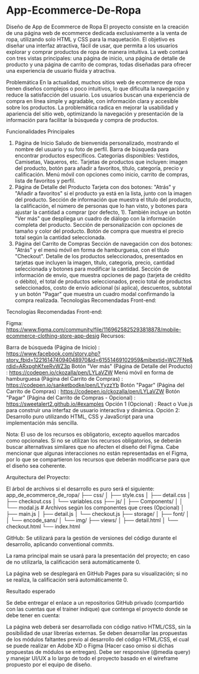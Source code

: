 # App-Ecommerce-De-Ropa
Diseño de App de Ecommerce de Ropa
El proyecto consiste en la creación de una página web de ecommerce dedicada exclusivamente a la venta de ropa, utilizando solo HTML y CSS para la maquetación. El objetivo es diseñar una interfaz atractiva, fácil de usar, que permita a los usuarios explorar y comprar productos de ropa de manera intuitiva. La web contará con tres vistas principales: una página de inicio, una página de detalle de producto y una página de carrito de compras, todas diseñadas para ofrecer una experiencia de usuario fluida y atractiva.



Problemática
En la actualidad, muchos sitios web de ecommerce de ropa tienen diseños complejos o poco intuitivos, lo que dificulta la navegación y reduce la satisfacción del usuario. Los usuarios buscan una experiencia de compra en línea simple y agradable, con información clara y accesible sobre los productos. La problemática radica en mejorar la usabilidad y apariencia del sitio web, optimizando la navegación y presentación de la información para facilitar la búsqueda y compra de productos.



Funcionalidades Principales
1. Página de Inicio
Saludo de bienvenida personalizado, mostrando el nombre del usuario y su foto de perfil.
Barra de búsqueda para encontrar productos específicos.
Categorías disponibles: Vestidos, Camisetas, Vaqueros, etc.
Tarjetas de productos que incluyen: imagen del producto, botón para añadir a favoritos, título, categoría, precio y calificación.
Menú móvil con opciones como inicio, carrito de compras, lista de favoritos y perfil.
2. Página de Detalle del Producto
Tarjeta con dos botones: "Atrás" y "Añadir a favoritos" si el producto ya está en la lista, junto con la imagen del producto.
Sección de información que muestra el título del producto, la calificación, el número de personas que lo han visto, y botones para ajustar la cantidad a comprar (por defecto, 1). También incluye un botón "Ver más" que despliega un cuadro de diálogo con la información completa del producto.
Sección de personalización con opciones de tamaño y color del producto.
Botón de compra que muestra el precio total según la cantidad seleccionada.
3. Página del Carrito de Compras
Sección de navegación con dos botones: "Atrás" y el menú móvil en forma de hamburguesa, con el título "Checkout".
Detalle de los productos seleccionados, presentados en tarjetas que incluyen la imagen, título, categoría, precio, cantidad seleccionada y botones para modificar la cantidad.
Sección de información de envío, que muestra opciones de pago (tarjeta de crédito o débito), el total de productos seleccionados, precio total de productos seleccionados, costo de envío adicional (si aplica), descuentos, subtotal y un botón "Pagar" que muestra un cuadro modal confirmando la compra realizada.
Tecnologías Recomendadas
Front-end: 


Tecnologías Recomendadas
Front-end: 

Figma: https://www.figma.com/community/file/1169625825293818878/mobile-ecommerce-clothing-store-app-desig
Recursos:

Barra de búsqueda (Página de Inicio) : https://www.facebook.com/story.php?story_fbid=122161474094048970&id=61551469102959&mibextid=WC7FNe&rdid=ARxpghKfxeRvWZ3p
Botón "Ver más" (Página de Detalle del Producto) : https://codepen.io/ckozalla/pen/LYLaVZW
Menú móvil en forma de hamburguesa (Página del Carrito de Compras) : https://codepen.io/sanketbodke/pen/LYyzzYb
Botón "Pagar" (Página del Carrito de Compras) :  https://codepen.io/ckozalla/pen/LYLaVZW
Botón "Pagar" (Página del Carrito de Compras - Opcional) : https://sweetalert2.github.io/#examples
Opción 1 (Opcional) : React o Vue.js para construir una interfaz de usuario interactiva y dinámica.
Opción 2: Desarrollo puro utilizando HTML, CSS y JavaScript para una implementación más sencilla.


Nota: El uso de los recursos es obligatorio, excepto aquellos marcados como opcionales. Si no se utilizan los recursos obligatorios, se deberán buscar alternativas similares que no afecten el diseño del Figma. Cabe mencionar que algunas interacciones no están representadas en el Figma, por lo que se compartieron los recursos que deberán modificarse para que el diseño sea coherente.



Arquitectura del Proyecto: 

El árbol de archivos si el desarrollo es puro será el siguiente:
app_de_ecommerce_de_ropa/
├── css/
│ ├── style.css
│ ├── detail.css
│ ├── checkout.css
│ └── variables.css
├── js/
│ ├── Components/
│ │ └── modal.js # Archivos según los componentes que crees (Opcional)
│ ├── main.js
│ ├── detail.js
│ └── checkout.js
├── storage/
│ ├── font/
│ │ └── encode_sans/
│ └── img/
├── views/
│ ├── detail.html
│ └── checkout.html
└── index.html


GitHub: Se utilizará para la gestión de versiones del código durante el desarrollo, aplicando conventional commits.

La rama principal main se usará para la presentación del proyecto; en caso de no utilizarla, la calificación será automáticamente 0.

La página web se desplegará en GitHub Pages para su visualización; si no se realiza, la calificación será automáticamente 0.


Resultado esperado

Se debe entregar el enlace a un repositorios GitHub privado (compartido con las cuentas que el trainer indique) que contenga el proyecto donde se debe tener en cuenta:

La página web deberá ser desarrollada con código nativo HTML/CSS, sin la posibilidad de usar librerías externas.
Se deben desarrollar las propuestas de los módulos faltantes previo al desarrollo del código HTML/CSS, el cual se puede realizar en Adobe XD o Figma (Hacer caso omiso si dichas propuestas de módulos se entregan).
Debe ser responsive (@media query) y manejar UI/UX a lo largo de todo el proyecto basado en el wireframe propuesto por el equipo de diseño.

